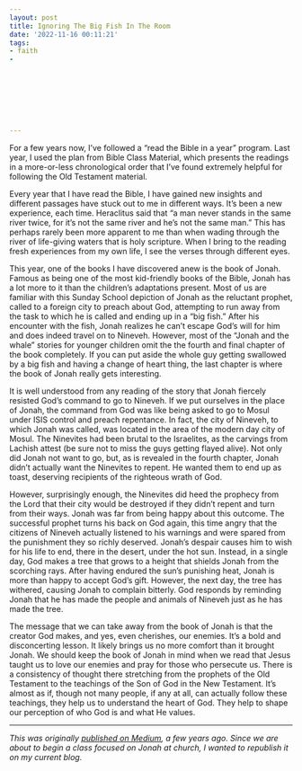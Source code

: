 ```yaml
---
layout: post
title: Ignoring The Big Fish In The Room
date: '2022-11-16 00:11:21'
tags:
- faith
- 








---
```


For a few years now, I’ve followed a “read the Bible in a year” program. Last year, I used the plan from Bible Class Material, which presents the readings in a more-or-less chronological order that I’ve found extremely helpful for following the Old Testament material.

Every year that I have read the Bible, I have gained new insights and different passages have stuck out to me in different ways. It’s been a new experience, each time. Heraclitus said that “a man never stands in the same river twice, for it’s not the same river and he’s not the same man.” This has perhaps rarely been more apparent to me than when wading through the river of life-giving waters that is holy scripture. When I bring to the reading fresh experiences from my own life, I see the verses through different eyes.

This year, one of the books I have discovered anew is the book of Jonah. Famous as being one of the most kid-friendly books of the Bible, Jonah has a lot more to it than the children’s adaptations present. Most of us are familiar with this Sunday School depiction of Jonah as the reluctant prophet, called to a foreign city to preach about God, attempting to run away from the task to which he is called and ending up in a “big fish.” After his encounter with the fish, Jonah realizes he can’t escape God’s will for him and does indeed travel on to Nineveh. However, most of the “Jonah and the whale” stories for younger children omit the the fourth and final chapter of the book completely. If you can put aside the whole guy getting swallowed by a big fish and having a change of heart thing, the last chapter is where the book of Jonah really gets interesting.

It is well understood from any reading of the story that Jonah fiercely resisted God’s command to go to Nineveh. If we put ourselves in the place of Jonah, the command from God was like being asked to go to Mosul under ISIS control and preach repentance. In fact, the city of Nineveh, to which Jonah was called, was located in the area of the modern day city of Mosul. The Ninevites had been brutal to the Israelites, as the carvings from Lachish attest (be sure not to miss the guys getting flayed alive). Not only did Jonah not want to go, but, as is revealed in the fourth chapter, Jonah didn’t actually want the Ninevites to repent. He wanted them to end up as toast, deserving recipients of the righteous wrath of God.

However, surprisingly enough, the Ninevites did heed the prophecy from the Lord that their city would be destroyed if they didn’t repent and turn from their ways. Jonah was far from being happy about this outcome. The successful prophet turns his back on God again, this time angry that the citizens of Nineveh actually listened to his warnings and were spared from the punishment they so richly deserved. Jonah’s despair causes him to wish for his life to end, there in the desert, under the hot sun. Instead, in a single day, God makes a tree that grows to a height that shields Jonah from the scorching rays. After having endured the sun’s punishing heat, Jonah is more than happy to accept God’s gift. However, the next day, the tree has withered, causing Jonah to complain bitterly. God responds by reminding Jonah that he has made the people and animals of Nineveh just as he has made the tree.

The message that we can take away from the book of Jonah is that the creator God makes, and yes, even cherishes, our enemies. It’s a bold and disconcerting lesson. It likely brings us no more comfort than it brought Jonah. We should keep the book of Jonah in mind when we read that Jesus taught us to love our enemies and pray for those who persecute us. There is a consistency of thought there stretching from the prophets of the Old Testament to the teachings of the Son of God in the New Testament. It’s almost as if, though not many people, if any at all, can actually follow these teachings, they help us to understand the heart of God. They help to shape our perception of who God is and what He values.

* * *

_This was originally [published on Medium](https://medium.com/@canneddragons/ignoring-the-big-fish-in-the-room-217c44cbf382), a few years ago. Since we are about to begin a class focused on Jonah at church, I wanted to republish it on my current blog._

